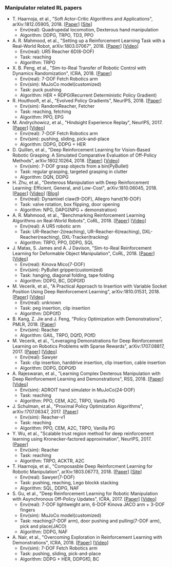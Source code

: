 ### Manipulator related RL papers

- T. Haarnoja, et al., "Soft Actor-Critic Algorithms and Applications", arXiv:1812.05905, 2018. [[Paper](https://arxiv.org/pdf/1812.05905.pdf)] [[Site](https://sites.google.com/view/sac-and-applications/)]
	- Env(real): Quadrupedal locomotion, Dexterous hand manipulation
	- Algorithm: DDPG, TRPO, TD3, PPO
- A. R. Mahmood, et al., "Setting up a Reinforcement Learning Task with a Real-World Robot, arXiv:1803.07067", 2018. [[Paper](https://arxiv.org/pdf/1803.07067.pdf)] [[Video](https://www.youtube.com/watch?v=ZVIxt2rt1_4&feature=youtu.be)]
	- Env(real): UR5 Reacher 6D(6-DOF)
	- Task: reaching
	- Algorithm: TRPO
- X. B. Peng, et al., "Sim-to-Real Transfer of Robotic Control with Dynamics Randomization", ICRA, 2018. [[Paper](https://xbpeng.github.io/projects/SimToReal/2018_SimToReal.pdf)]
	- Env(real): 7-DOF Fetch Robotics arm
	- Env(sim): MuJoCo model(customized)
	- Task: puck pushing
	- Algorithm: HER + RDPG(Recurrent Deterministic Policy Gradient)
- R. Houthooft, et al., "Evolved Policy Gradients", NeurIPS, 2018. [[Paper](https://papers.nips.cc/paper/7785-evolved-policy-gradients.pdf)]
	- Env(sim): RandomReacher, Fetcher
	- Task: reaching, fetching
	- Algorithm: PPO, EPG
- M. Andrychowicz, et al., "Hindsight Experience Replay", NeurIPS, 2017. [[Paper](https://papers.nips.cc/paper/7090-hindsight-experience-replay.pdf)] [[Video](https://www.youtube.com/watch?v=Dz_HuzgMxzo#action=share)]
	- Env(real): 7-DOF Fetch Robotics arm
	- Env(sim): pushing, sliding, pick-and-place
	- Algorithm: DDPG, DDPG + HER
- D. Quillen, et al., "Deep Reinforcement Learning for Vision-Based Robotic Grasping: A Simulated Comparative Evaluation of Off-Policy Methods", arXiv:1802.10264, 2018. [[Paper](https://arxiv.org/pdf/1802.10264.pdf)] [[Video](https://www.youtube.com/watch?v=1wy2jtS5qck)]
	- Env(sim): 7-DOF grasp objects from a bin(PyBullet)
	- Task: regular grasping, targeted grasping in clutter
	- Algorithm: DQN, DDPG
- H. Zhu, et al., "Dexterous Manipulation with Deep Reinforcement Learning: Efficient, General, and Low-Cost", arXiv:1810.06045, 2018. [[Paper](https://arxiv.org/abs/1810.06045)] [[Video](https://www.youtube.com/watch?v=mpGK4zbdi6g&feature=youtu.be)] [[Blog](https://bair.berkeley.edu/blog/2018/08/31/dexterous-manip/)]
	- Env(real): Dynamixel claw(9-DOF), Allegro hand(16-DOF)
	- Task: valve rotation, box flipping, door opening
	- Algorithm: NPG, DAPG(NPG + demonstration)
- A. R. Mahmood, et al., "Benchmarking Reinforcement Learning Algorithms on Real-World Robots", CoRL, 2018. [[Paper](http://proceedings.mlr.press/v87/mahmood18a/mahmood18a.pdf)] [[Video](https://www.youtube.com/watch?v=ovDfhvjpQd8&feature=youtu.be)]
	- Env(real): A UR5 robotic arm
	- Task: UR-Reacher-2(reaching), UR-Reacher-6(reaching), DXL-Reacher(reaching), DXL-Tracker(tracking)
	- Algorithm: TRPO, PPO, DDPG, SQL
- J. Matas, S. James and A. J Davison, "Sim-to-Real Reinforcement Learning for Deformable Object Manipulation", CoRL, 2018. [[Paper](http://proceedings.mlr.press/v87/matas18a/matas18a.pdf)] [[Video](https://www.youtube.com/watch?v=Dr0RvX1F-YQ&feature=youtu.be)]
	- Env(real): Kinova Mico(7-DOF)
	- Env(sim): PyBullet gripper(customized)
	- Task: hanging, diagonal folding, tape folding
	- Algorithm: DDPG, BC, DDPGfD
- M. Vecerik, et al., "A Practical Approach to Insertion with Variable Socket Position Using Deep Reinforcement Learning", arXiv:1810.01531, 2018. [[Paper](https://arxiv.org/abs/1810.01531.pdf)] [[Video](https://www.youtube.com/watch?v=oghfmdN8trI&feature=youtu.be)]
	- Env(real): unknown
	- Task: peg insertion, clip insertion
	- Algorithm: DDPGfD
- B. Kang, Z. Jie and J. Feng, "Policy Optimization with Demonstrations", PMLR, 2018. [[Paper](http://proceedings.mlr.press/v80/kang18a/kang18a.pdf)]
	- Env(sim): Reacher
	- Algorithm: GAIL, TRPO, DQfD, POfD
- M. Vecerik, et al., "Leveraging Demonstrations for Deep Reinforcement Learning on Robotics Problems with Sparse Rewards", arXiv:1707.08817, 2017. [[Paper](https://arxiv.org/abs/1707.08817)] [[Video](https://www.youtube.com/watch?v=WGJwLfeVN9w)]
	- Env(real): Sawyer
	- Task: clip insertion, harddrive insertion, clip insertion, cable insertion
	- Algorithm: DDPG, DDPGfD
- A. Rajeswaran, et al., "Learning Complex Dexterous Manipulation with Deep Reinforcement Learning and Demonstrations", RSS, 2018. [[Paper](http://www.roboticsproceedings.org/rss14/p49.pdf)] [[Video](https://www.youtube.com/watch?v=jJtBll8l_OM)]
	- Env(sim): ADROIT hand simulator in MuJoCo(24-DOF)
	- Task: reaching
	- Algorithm: PPO, CEM, A2C, TRPO, Vanilla PG
- J. Schulman, et al., "Proximal Policy Optimization Algorithms", arXiv:1707.06347, 2017. [[Paper](https://arxiv.org/abs/1707.06347.pdf)]
	- Env(sim): Reacher-v1
	- Task: reaching
	- Algorithm: PPO, CEM, A2C, TRPO, Vanilla PG
- Y. Wu, et al., "Scalable trust region method for deep reinforcement learning using Kronecker-factored approximation", NeurIPS, 2017. [[Paper](https://papers.nips.cc/paper/7112-scalable-trust-region-method-for-deep-reinforcement-learning-using-kronecker-factored-approximation.pdf)]
	- Env(sim): Reacher
	- Task: reaching
	- Algorithm: TRPO, ACKTR, A2C
- T. Haarnoja, et al., "Composasble Deep Reinforcment Learning for Robotic Manipulation", arXiv:1803.06773, 2018. [[Paper](https://arxiv.org/abs/1803.06773.pdf)] [[Site](https://sites.google.com/view/composing-real-world-policies/)]
	- Env(real): Sawyer(7-DOF)
	- Task: pushing, reaching, Lego blockk stacking 
	- Algorithm: SQL, DDPG, NAF
- S. Gu, et al., "Deep Reinforcement Learning for Robotic Manipulation with Asynchronous Off-Policy Updates", ICRA, 2017. [[Paper](https://arxiv.org/abs/1610.00633.pdf)] [[Video](https://www.youtube.com/watch?v=ZhsEKTo7V04)]
	- Env(real): 7-DOF lightweight arm, 6-DOF Kinova JACO arm + 3-DOF fingers 
	- Env(sim): MuJoCo model(customized)
	- Task: reaching(7-DOF arm), door pushing and pulling(7-DOF arm), pick and place(JACO)
	- Algorithm: DDPG, NAF
- A. Nair, et al., "Overcoming Exploration in Reinforcement Learning with Demonstrations", ICRA, 2018. [[Paper](https://arxiv.org/pdf/1709.10089.pdf)] [[Video](https://www.youtube.com/watch?v=RXENnTdg1IQ)]
	- Env(sim): 7-DOF Fetch Robotics arm 
	- Task: pushing, sliding, pick-and-place
	- Algorithm: DDPG + HER, DDPGfD, BC
